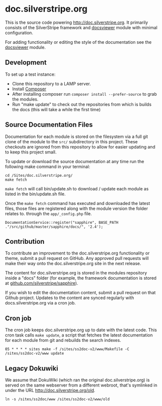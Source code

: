 # doc.silverstripe.org

This is the source code powering http://doc.silverstripe.org.  It primarily
consists of the SilverStripe framework and [docsviewer](https://github.com/silverstripe/silverstripe-docsviewer)
module with minimal configuration.

For adding functionality or editing the style of the documentation see the 
[docsviewer](http://github.com/silverstripe/silverstripe-docsviewer) module.

## Development

To set up a test instance:

 * Clone this repository to a LAMP server.
 * Install [Composer](http://doc.silverstripe.org/framework/en/installation/composer)
 * After installing composer run `composer install --prefer-source` to grab the modules.
 * Run "make update" to check out the repositories from which is builds the
 docs (this will take a while the first time)

## Source Documentation Files

Documentation for each module is stored on the filesystem via a full git clone
of the module to the `src/` subdirectory in this project. These checkouts are
ignored from this repository to allow for easier updating and to keep this
project small.

To update or download the source documentation at any time run the following
make command in your terminal:

	cd /Sites/doc.silverstripe.org/
	make fetch

`make fetch` will call bin/update.sh to download / update each module as listed
in the bin/update.sh file.

Once the `make fetch` command has executed and downloaded the latest files,
those files are registered along with the module version the folder relates to.
through the `app/_config.php` file.

	DocumentationService::register("sapphire", BASE_PATH ."/src/github/master/sapphire/docs/", '2.4');

## Contribution

To contribute an improvement to the doc.silverstripe.org functionality or
theme, submit a pull request on GitHub. Any approved pull requests will make
their way onto the doc.silverstripe.org site in the next release.

The content for doc.silverstripe.org is stored in the modules repository inside
a "docs" folder (for example, the framework documentation is stored at
[github.com/silverstripe/sapphire](https://github.com/silverstripe/sapphire/tree/master/docs)).

If you wish to edit the documentation content, submit a pull request on that
Github project. Updates to the content are synced regularly with
docs.silverstripe.org via a cron job.

## Cron job

The cron job keeps doc.silverstripe.org up to date with the latest code. This
cron task calls `make update`, a script that fetches the latest documentation
for each module from git and rebuilds the search indexes.

	05 * * * * sites make -f /sites/ss2doc-v2/www/Makefile -C /sites/ss2doc-v2/www update

## Legacy Dokuwiki

We assume that DokuWiki (which ran the original doc.silverstripe.org) is
served on the same webserver from a different webroot, that's symlinked in
under the URL http://doc.silverstripe.org/old.

	ln -s /sites/ss2doc/www /sites/ss2doc-v2/www/old
